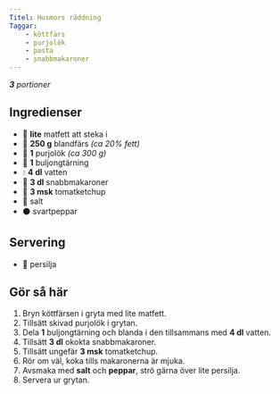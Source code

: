 ```yaml
---
Titel: Husmors räddning 
Taggar:
    - köttfärs
    - purjolök
    - pasta
    - snabbmakaroner
---
```


_**3** portioner_

## Ingredienser

- :butter: **lite** matfett att steka i
- :cut_of_meat: **250 g** blandfärs _(ca 20% fett)_
- :seedling: **1** purjolök _(ca 300 g)_
- 🍲 **1** buljongtärning
- :droplet: **4 dl** vatten
- 🌾 **3 dl** snabbmakaroner
- :tomato: **3 msk** tomatketchup
- :salt: salt
- :black_circle: svartpeppar

## Servering

- :herb: persilja

## Gör så här

1. Bryn köttfärsen i gryta med lite matfett.
2. Tillsätt skivad purjolök i grytan.
3. Dela **1** buljongtärning och blanda i den tillsammans med **4 dl** vatten.
4. Tillsätt **3 dl** okokta snabbmakaroner.
5. Tillsätt ungefär **3 msk** tomatketchup.
6. Rör om väl, koka tills makaronerna är mjuka.
7. Avsmaka med **salt** och **peppar**, strö gärna över lite persilja.
8. Servera ur grytan.
